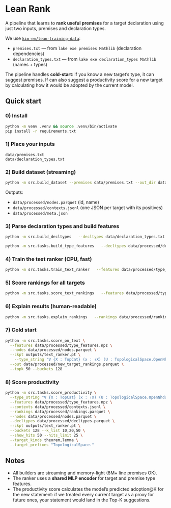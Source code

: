 # Lean Rank

A pipeline that learns to **rank useful premises** for a target declaration using just two inputs, premises and declaration types.

We use [`kim-em/lean-training-data`](https://github.com/kim-em/lean-training-data):
- `premises.txt` — from `lake exe premises Mathlib` (declaration dependencies)
- `declaration_types.txt` — from `lake exe declaration_types Mathlib` (names + types)

The pipeline handles **cold-start**: if you know a new target’s type, it can suggest premises.
If can also suggest a productivity score for a new target by calculating how it would be adopted by the current model.

## Quick start

### 0) Install
```bash
python -m venv .venv && source .venv/bin/activate
pip install -r requirements.txt
```

### 1) Place your inputs
```
data/premises.txt
data/declaration_types.txt
```

### 2) Build dataset (streaming)
```bash
python -m src.build_dataset --premises data/premises.txt --out_dir data/processed
```
Outputs:
- `data/processed/nodes.parquet` (id, name)
- `data/processed/contexts.jsonl` (one JSON per target with its positives)
- `data/processed/meta.json`

### 3) Parse declaration types and build features
```bash
python -m src.build_decltypes   --decltypes data/declaration_types.txt   --nodes data/processed/nodes.parquet   --out_dir data/processed

python -m src.tasks.build_type_features   --decltypes data/processed/decltypes.parquet   --nodes data/processed/nodes.parquet   --out data/processed/type_features.npz   --buckets 128
```

### 4) Train the text ranker (CPU, fast)
```bash
python -m src.tasks.train_text_ranker   --features data/processed/type_features.npz   --contexts data/processed/contexts.jsonl   --out_ckpt outputs/text_ranker.pt   --emb_dim 64 --batch 512 --neg_per_pos 8 --epochs 1
```

### 5) Score rankings for all targets
```bash
python -m src.tasks.score_text_rankings   --features data/processed/type_features.npz   --contexts data/processed/contexts.jsonl   --nodes data/processed/nodes.parquet   --ckpt outputs/text_ranker.pt   --out data/processed/rankings.parquet   --topk 50 --batch 512 --chunk 128000
```

### 6) Explain results (human-readable)
```bash
python -m src.tasks.explain_rankings   --rankings data/processed/rankings.parquet   --nodes data/processed/nodes.parquet   --contexts data/processed/contexts.jsonl   --out data/processed/rankings_explained.csv   --format csv --sort_by recall --topk 50 --limit 500
```

### 7) Cold start
```bash
python -m src.tasks.score_on_text \
  --features data/processed/type_features.npz \
  --nodes data/processed/nodes.parquet \
  --ckpt outputs/text_ranker.pt \
    --type_string "∀ {X : TopCat} (x : ↑X) (U : TopologicalSpace.OpenNhds (↑(CategoryTheory.CategoryStruct.id X) x)), (TopologicalSpace.OpenNhds.map (CategoryTheory.CategoryStruct.id X) x).obj U = U" \
  --out data/processed/new_target_rankings.parquet \
  --topk 50 --buckets 128
```

### 8) Score productivity
```bash
python -m src.tasks.score_productivity \
  --type_string "∀ {X : TopCat} (x : ↑X) (U : TopologicalSpace.OpenNhds (↑(CategoryTheory.CategoryStruct.id X) x)), (TopologicalSpace.OpenNhds.map (CategoryTheory.CategoryStruct.id X) x).obj U = U" \
  --features data/processed/type_features.npz \
  --contexts data/processed/contexts.jsonl \
  --rankings data/processed/rankings.parquet \
  --nodes data/processed/nodes.parquet \
  --decltypes data/processed/decltypes.parquet \
  --ckpt outputs/text_ranker.pt \
  --buckets 128 --k_list 10,20,50 \
  --show_hits 50 --hits_limit 25 \
  --target_kinds theorem,lemma \
  --target_prefixes "TopologicalSpace."
```

## Notes
- All builders are streaming and memory-light (8M+ line premises OK).
- The ranker uses a **shared MLP encoder** for target and premise type features.
- The productivity score calculates the model’s predicted adoption@K for the new statement:  if we treated every current target as a proxy for future ones, your statement would land in the Top-K suggestions.
